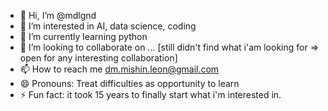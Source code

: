 - 👋 Hi, I’m @mdlgnd
- 👀 I’m interested in AI, data science, coding
- 🌱 I’m currently learning python
- 💞️ I’m looking to collaborate on ... [still didn't find what i'am looking for => open for any interesting collaboration]
- 📫 How to reach me dm.mishin.leon@gmail.com
- 😄 Pronouns: Treat difficulties as opportunity to learn
- ⚡ Fun fact: it took 15 years to finally start what i'm interested in.

<!---
mdlgnd/mdlgnd is a ✨ special ✨ repository because its `README.md` (this file) appears on your GitHub profile.
You can click the Preview link to take a look at your changes.
--->
